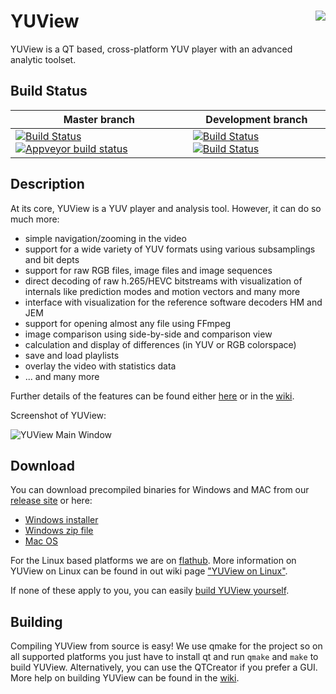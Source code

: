 # YUView <img align="right" src="https://raw.githubusercontent.com/IENT/YUView/master/images/IENT-YUView-256.png">

YUView is a QT based, cross-platform YUV player with an advanced analytic toolset. 

## Build Status

Master branch | Development branch
------------ | -------------
[![Build Status](https://travis-ci.org/IENT/YUView.svg?branch=master)](https://travis-ci.org/IENT/YUView) [![Appveyor build status](https://ci.appveyor.com/api/projects/status/s87bwbu95cat9di0?branch=master&svg=true)](https://ci.appveyor.com/project/aachenmax/yuview/branch/master) | [![Build Status](https://travis-ci.org/IENT/YUView.svg?branch=development)](https://travis-ci.org/IENT/YUView) [![Build Status](https://ci.appveyor.com/api/projects/status/s87bwbu95cat9di0?branch=development&svg=true)](https://ci.appveyor.com/project/aachenmax/yuview/branch/development)

## Description

At its core, YUView is a YUV player and analysis tool. However, it can do so much more:
* simple navigation/zooming in the video
* support for a wide variety of YUV formats using various subsamplings and bit depts
* support for raw RGB files, image files and image sequences
* direct decoding of raw h.265/HEVC bitstreams with visualization of internals like prediction modes and motion vectors and many more
* interface with visualization for the reference software decoders HM and JEM
* support for opening almost any file using FFmpeg
* image comparison using side-by-side and comparison view
* calculation and display of differences (in YUV or RGB colorspace)
* save and load playlists
* overlay the video with statistics data
* ... and many more

Further details of the features can be found either [here](http://ient.github.io/YUView) or 
in the [wiki](https://github.com/IENT/YUView/wiki).

Screenshot of YUView:

![YUView Main Window](https://raw.githubusercontent.com/IENT/YUView/gh-pages/images/Overview.png)

## Download

You can download precompiled binaries for Windows and MAC from our [release site](https://github.com/IENT/YUView/releases) or here:

 - [Windows installer](https://github.com/IENT/YUViewReleases/blob/master/win/installers/YUViewSetup.msi?raw=true)
 - [Windows zip file](https://github.com/IENT/YUViewReleases/blob/master/win/installers/YUView-Win.zip?raw=true)
 - [Mac OS](https://github.com/IENT/YUViewReleases/blob/master/mac/YUView-MacOs.zip?raw=true)

For the Linux based platforms we are on [flathub](https://flathub.org/apps/details/de.rwth_aachen.ient.YUView). More information on YUView on Linux can be found in out wiki page ["YUView on Linux"](https://github.com/IENT/YUView/wiki/YUView-on-Linux). 

If none of these apply to you, you can easily [build YUView yourself](https://github.com/IENT/YUView/wiki/Compile-YUView).

## Building

Compiling YUView from source is easy! We use qmake for the project so on all supported platforms you just have to install qt and run `qmake` and `make` to build YUView. Alternatively, you can use the QTCreator if you prefer a GUI. More help on building YUView can be found in the [wiki](https://github.com/IENT/YUView/wiki/Compile-YUView).
